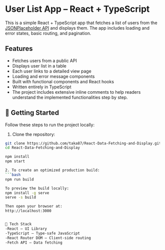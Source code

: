 # User List App – React + TypeScript

This is a simple React + TypeScript app that fetches a list of users from the [JSONPlaceholder API](https://jsonplaceholder.typicode.com/users) and displays them. The app includes loading and error states, basic routing, and pagination. 

## Features

- Fetches users from a public API
- Displays user list in a table
- Each user links to a detailed view page
- Loading and error message components
- Built with functional components and React hooks
- Written entirely in TypeScript
- The project includes extensive inline comments to help readers understand the implemented functionalities step by step.

## 🚀 Getting Started

Follow these steps to run the project locally:

1. Clone the repository:
```bash
git clone https://github.com/taka87/React-Data-Fetching-and-Display.git
cd React-Data-Fetching-and-Display

npm install
npm start

2. To create an optimized production build:
```bash
npm run build

To preview the build locally:
npm install -g serve
serve -s build

Then open your browser at:
http://localhost:3000


🧰 Tech Stack
-React – UI Library
-TypeScript – Type-safe JavaScript
-React Router DOM – Client-side routing
-Fetch API – Data fetching